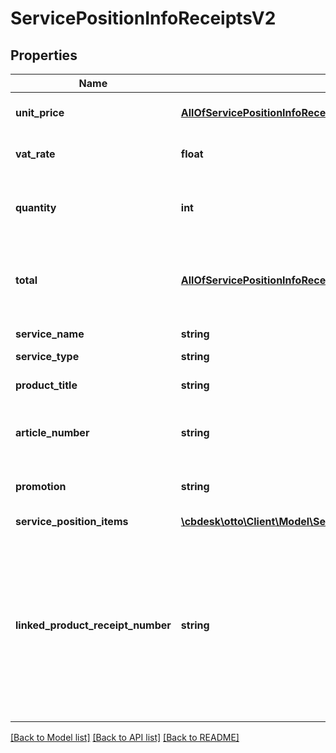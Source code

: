 # ServicePositionInfoReceiptsV2

## Properties
Name | Type | Description | Notes
------------ | ------------- | ------------- | -------------
**unit_price** | [**AllOfServicePositionInfoReceiptsV2UnitPrice**](AllOfServicePositionInfoReceiptsV2UnitPrice.md) | Price of service per item. | 
**vat_rate** | **float** | VAT rate for the specific service | 
**quantity** | **int** | Number for items which are applicable for service | 
**total** | [**AllOfServicePositionInfoReceiptsV2Total**](AllOfServicePositionInfoReceiptsV2Total.md) | Total price of this service; i.e unitPrice is multiplied by quantity | 
**service_name** | **string** | Service name | 
**service_type** | **string** |  | [optional] 
**product_title** | **string** | Title of the linked product | 
**article_number** | **string** | Article number of the linked product | 
**promotion** | **string** | Promotion code of the linked product | 
**service_position_items** | [**\cbdesk\otto\Client\Model\ServicePositionItemInfoReceiptsV2[]**](ServicePositionItemInfoReceiptsV2.md) |  | 
**linked_product_receipt_number** | **string** | Human-readable identifier refers to the purchase receipt the linked item was billed. Displayed only if item is billed with another receipt. | [optional] 

[[Back to Model list]](../../README.md#documentation-for-models) [[Back to API list]](../../README.md#documentation-for-api-endpoints) [[Back to README]](../../README.md)

